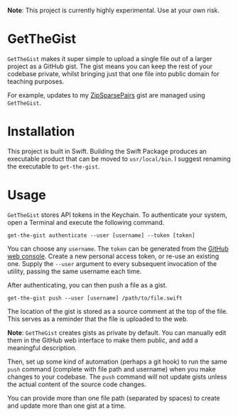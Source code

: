 **Note**: This project is currently highly experimental. Use at your own risk. 

# GetTheGist

`GetTheGist` makes it super simple to upload a single file out of a larger project as a GitHub gist. The gist means you can keep the rest of your codebase private, whilst bringing just that one file into public domain for teaching purposes. 

For example, updates to my [ZipSparsePairs](https://gist.github.com/benjaminmayo/734812a8f1e437f98d08381817bc38a2) gist are managed using `GetTheGist`.

# Installation

This project is built in Swift. Building the Swift Package produces an executable product that can be moved to `usr/local/bin`. I suggest renaming the executable to `get-the-gist`.

# Usage

`GetTheGist` stores API tokens in the Keychain. To authenticate your system, open a Terminal and execute the following command.

```
get-the-gist authenticate --user [username] --token [token] 

```
You can choose any `username`. The `token` can be generated from the [GitHub web console](https://github.com/settings/tokens/). Create a new personal access token, or re-use an existing one. Supply the `--user` argument to every subsequent invocation of the utility, passing the same username each time. 

After authenticating, you can then push a file as a gist. 

```
get-the-gist push --user [username] /path/to/file.swift
```
The location of the gist is stored as a source comment at the top of the file. This serves as a reminder that the file is uploaded to the web.

**Note**: `GetTheGist` creates gists as private by default. You can manually edit them in the GitHub web interface to make them public, and add a meaningful description.

Then, set up some kind of automation (perhaps a git hook) to run the same `push` command (complete with file path and username) when you make changes to your codebase. The `push` command will not update gists unless the actual content of the source code changes.

You can provide more than one file path (separated by spaces) to create and update more than one gist at a time. 
